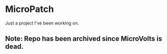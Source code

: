 # MicroPatch
Just a project I've been working on.

## Note: Repo has been archived since MicroVolts is dead.
